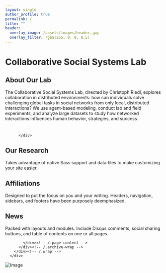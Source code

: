 ```yaml
---
layout: single
author_profile: true
permalink: /
title: ""
header:
  overlay_image: /assets/images/header.jpg
  overlay_filter: rgba(255, 0, 0, 0.5)
---
```


<div class="wrap page-lead-content">
 <h1>Collaborative Social Systems Lab</h1>
        <h2>About Our Lab</h2>
      <p>The Collaborative Social Systems Lab, directed by Christoph Riedl, explores collaboration in distributed environments: how can individuals solve challenging global tasks in social networks from only local, distributed interactions? We use agent-based modeling, conduct lab and field experiments, and analyze large datasets to study how networked interactions influences human behavior, strategies, and success.</p>
	  </div>

<div id="main" role="main">
        <div class="wrap">
          <div class="page-title">
            <h1></h1>
            
          </div>

<div class="archive-wrap">
            <div class="page-content">
              <div class="tiles">

<div class="tile">
  <h2 class="post-title">Our Research</h2>
  <p class="post-excerpt">Takes advantage of native Sass support and data files to make customizing your site easier.</p>
</div><!-- /.tile -->

<div class="tile">
  <h2 class="post-title">Affiliations</h2>
  <p class="post-excerpt">Designed to put the focus on you and your writing. Headers, navigation, sidebars, and footers have been purposely deemphasized.</p>
</div><!-- /.tile -->

<div class="tile">
  <h2 class="post-title">News</h2>
  <p class="post-excerpt">Packed with layouts and modules. Include Disqus comments, social sharing buttons, and table of contents on one or all pages.</p>
</div><!-- /.tile -->

</div>
<!-- /.tiles -->

            </div><!-- /.page-content -->
          </div><!-- /.archive-wrap -->
        </div><!-- /.wrap -->
      </div>

<div class="tiles">

</div>



![Image](https://uploads-ssl.webflow.com/58920a954e6c16dd742902c4/58920a954e6c16dd742904a6_logo-collaborative-social-systems-lab_small.png)

<!-- /.tiles -->
